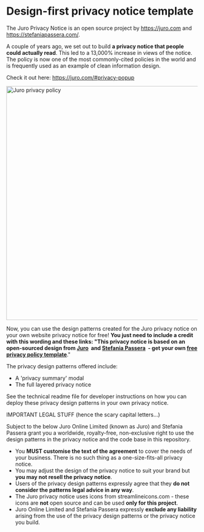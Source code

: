 # Design-first privacy notice template

The Juro Privacy Notice is an open source project by https://juro.com and https://stefaniapassera.com/. 

A couple of years ago, we set out to build <b>a privacy notice that people could actually read</b>. This led to a 13,000% increase in views of the notice. The policy is now one of the most commonly-cited policies in the world and is frequently used as an example of clean information design. 

Check it out here: https://juro.com/#privacy-popup

<img src="https://info.juro.com/hubfs/juro-privacy-policy-template-thumb-v2.png" alt="Juro privacy policy" width="644" height="615" />

Now, you can use the design patterns created for the Juro privacy notice on your own website privacy notice for free! <b>You just need to include a credit with this wording and these links: "This privacy notice is based on an open-sourced design from <a href="https://juro.com" target="_blank">Juro</a>&nbsp; and <a href="https://stefaniapassera.com" target="_blank">Stefania Passera</a>&nbsp; - get your own <a href="https://info.juro.com/privacy-policy-template" target="_blank">free privacy policy template</a></b>."

The privacy design patterns offered include:

- A 'privacy summary' modal
- The full layered privacy notice

See the technical readme file for developer instructions on how you can deploy these privacy design patterns in your own privacy notice.

IMPORTANT LEGAL STUFF (hence the scary capital letters...)

Subject to the below Juro Online Limited (known as Juro) and Stefania Passera grant you a worldwide, royalty-free, non-exclusive right to use the design patterns in the privacy notice and the code base in this repository. 

- You <b>MUST customise the text of the agreement</b> to cover the needs of your business. There is no such thing as a one-size-fits-all privacy notice.
- You may adjust the design of the privacy notice to suit your brand but <b>you may not resell the privacy notice</b>.
- Users of the privacy design patterns expressly agree that they <b>do not consider the patterns legal advice in any way</b>. 
- The Juro privacy notice uses icons from streamlineicons.com - these icons are <b>not</b> open source and can be used <b>only for this project</b>.
- Juro Online Limited and Stefania Passera expressly <b>exclude any liability</b> arising from the use of the privacy design patterns or the privacy notice you build. 
